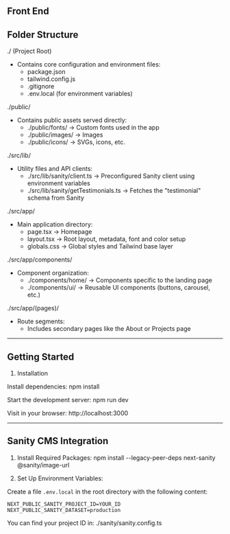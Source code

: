 Front End
---------------------------------------------------------------------
Folder Structure
---------------------------------------------------------------------

./ (Project Root)
- Contains core configuration and environment files:
  - package.json
  - tailwind.config.js
  - .gitignore
  - .env.local (for environment variables)

./public/
- Contains public assets served directly:
  - ./public/fonts/         -> Custom fonts used in the app
  - ./public/images/        -> Images
  - ./public/icons/         -> SVGs, icons, etc.

./src/lib/
- Utility files and API clients:
  - ./src/lib/sanity/client.ts             -> Preconfigured Sanity client using environment variables
  - ./src/lib/sanity/getTestimonials.ts    -> Fetches the "testimonial" schema from Sanity

./src/app/
- Main application directory:
  - page.tsx           -> Homepage
  - layout.tsx         -> Root layout, metadata, font and color setup
  - globals.css        -> Global styles and Tailwind base layer

./src/app/components/
- Component organization:
  - ./components/home/     -> Components specific to the landing page
  - ./components/ui/       -> Reusable UI components (buttons, carousel, etc.)

./src/app/(pages)/
- Route segments:
  - Includes secondary pages like the About or Projects page

---------------------------------------------------------------------
Getting Started
---------------------------------------------------------------------

1. Installation

Install dependencies:
    npm install

Start the development server:
    npm run dev

Visit in your browser:
    http://localhost:3000

---------------------------------------------------------------------
Sanity CMS Integration
---------------------------------------------------------------------

1. Install Required Packages:
    npm install --legacy-peer-deps next-sanity @sanity/image-url

2. Set Up Environment Variables:

Create a file `.env.local` in the root directory with the following content:

    NEXT_PUBLIC_SANITY_PROJECT_ID=YOUR_ID
    NEXT_PUBLIC_SANITY_DATASET=production

You can find your project ID in:
    ./sanity/sanity.config.ts
